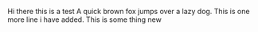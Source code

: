 Hi there this is a test
A quick brown fox jumps over a lazy dog.
This is one more line i have added.
This is some thing new
